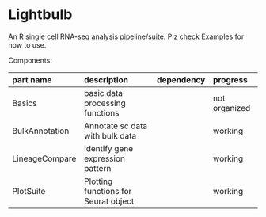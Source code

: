 # Lightbulb

An R single cell RNA-seq analysis pipeline/suite. Plz check Examples for how to use.

Components:

|part name	| description	         | dependency |	progress |
|:------------- |:-------------------------- |:---------- |:---------------------------|
|Basics		| basic data processing functions|         |not organized|
|BulkAnnotation	| Annotate sc data with bulk data   |	 | working |
|LineageCompare	| identify gene expression pattern |     | working |
|PlotSuite	| Plotting functions for Seurat object | | working |
